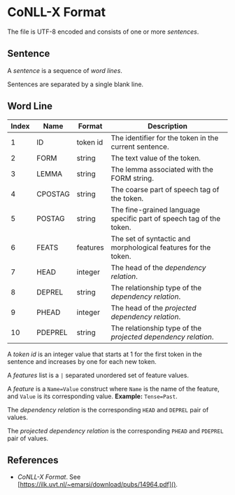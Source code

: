 # CoNLL-X Format

The file is UTF-8 encoded and consists of one or more *sentences*.

## Sentence
A *sentence* is a sequence of *word lines*.

Sentences are separated by a single blank line.

## Word Line
| Index | Name    | Format   | Description |
|-------|---------|----------|-------------|
| 1     | ID      | token id | The identifier for the token in the current sentence. |
| 2     | FORM    | string   | The text value of the token. |
| 3     | LEMMA   | string   | The lemma associated with the FORM string. |
| 4     | CPOSTAG | string   | The coarse part of speech tag of the token. |
| 5     | POSTAG  | string   | The fine-grained language specific part of speech tag of the token. |
| 6     | FEATS   | features | The set of syntactic and morphological features for the token. |
| 7     | HEAD    | integer  | The head of the *dependency relation*. |
| 8     | DEPREL  | string   | The relationship type of the *dependency relation*. |
| 9     | PHEAD   | integer  | The head of the *projected dependency relation*. |
| 10    | PDEPREL | string   | The relationship type of the *projected dependency relation*. |

A *token id* is an integer value that starts at 1 for the first token in the
sentence and increases by one for each new token.

A *features* list is a `|` separated unordered set of feature values.

A *feature* is a `Name=Value` construct where `Name` is the name of the feature,
and `Value` is its corresponding value. __Example:__ `Tense=Past`.

The *dependency relation* is the corresponding `HEAD` and `DEPREL` pair of values.

The *projected dependency relation* is the corresponding `PHEAD` and `PDEPREL`
pair of values.

## References
* *CoNLL-X Format*. See [https://ilk.uvt.nl/~emarsi/download/pubs/14964.pdf]().
